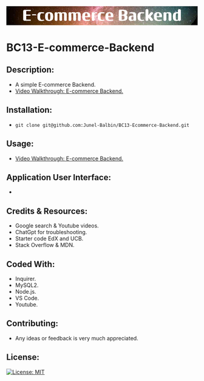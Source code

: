 <img src="./assets/images/banner.png">

# BC13-E-commerce-Backend

## Description:
* A simple E-commerce Backend.
* [Video Walkthrough: E-commerce Backend.](https://youtu.be/Z6OYVvLMlmw)


## Installation:
* `git clone git@github.com:Junel-Balbin/BC13-Ecommerce-Backend.git`



## Usage:
* [Video Walkthrough: E-commerce Backend.]()

## Application User Interface:
*

## Credits & Resources:
* Google search & Youtube videos.
* ChatGpt for troubleshooting.
* Starter code EdX and UCB.
* Stack Overflow & MDN.

## Coded With:
* Inquirer.
* MySQL2.
* Node.js.
* VS Code.
* Youtube.

## Contributing:
* Any ideas or feedback is very much appreciated.

## License:
[![License: MIT](https://img.shields.io/badge/License-MIT-yellow.svg)](https://opensource.org/licenses/MIT)